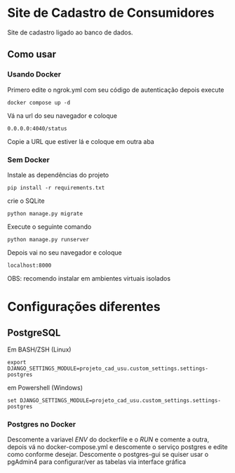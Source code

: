 # Site de Cadastro de Consumidores
Site de cadastro ligado ao banco de dados.


## Como usar
### Usando Docker

Primero edite o ngrok.yml com seu código de autenticação depois execute
```
docker compose up -d
```
Vá na url do seu navegador e coloque
```
0.0.0.0:4040/status
```
Copie a URL que estiver lá e coloque em outra aba

### Sem Docker
Instale as dependências do projeto
```
pip install -r requirements.txt
```
crie o SQLite
```
python manage.py migrate
```
Execute o seguinte comando
```
python manage.py runserver
```
Depois vai no seu navegador e coloque
```
localhost:8000
```
OBS: recomendo instalar em ambientes virtuais isolados
# Configurações diferentes
## PostgreSQL
Em BASH/ZSH (Linux)
```
export DJANGO_SETTINGS_MODULE=projeto_cad_usu.custom_settings.settings-postgres
```
em Powershell (Windows)
```
set DJANGO_SETTINGS_MODULE=projeto_cad_usu.custom_settings.settings-postgres
```
### Postgres no Docker
Descomente a variavel *ENV* do dockerfile e o *RUN* e comente a outra, depois vá no docker-compose.yml e descomente o serviço postgres e edite como conforme desejar.
Descomente o postgres-gui se quiser usar o pgAdmin4 para configurar/ver as tabelas via interface gráfica
